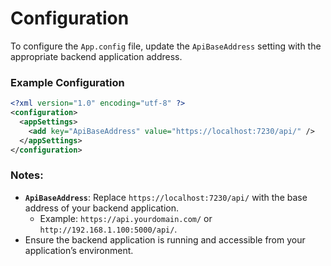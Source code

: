 # Configuration

To configure the `App.config` file, update the `ApiBaseAddress` setting with the appropriate backend application address.

### Example Configuration

```xml
<?xml version="1.0" encoding="utf-8" ?>
<configuration>
  <appSettings>
    <add key="ApiBaseAddress" value="https://localhost:7230/api/" />
  </appSettings>
</configuration>
```

### Notes:

- **`ApiBaseAddress`**: Replace `https://localhost:7230/api/` with the base address of your backend application.
  - Example: `https://api.yourdomain.com/` or `http://192.168.1.100:5000/api/`.
- Ensure the backend application is running and accessible from your application’s environment.
